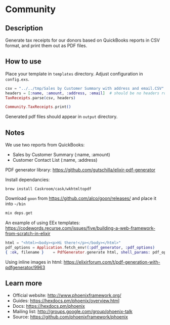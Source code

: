 # Community

## Description

Generate tax receipts for our donors based on QuickBooks reports in CSV format, and print them out as PDF files.

## How to use

Place your template in `templates` directory.
Adjust configuration in `config.exs`.

```elixir
csv = "../../tmp/Sales by Customer Summary with address and email.CSV"  # path relative to lib.
headers = [:name, :amount, :address, :email]  # should be no headers row in the csv file.
TaxReceipts.parse(csv, headers)

Community.TaxReceipts.print()
```

Generated pdf files should appear in `output` directory.

## Notes

We use two reports from QuickBooks:
 - Sales by Customer Summary (:name, :amount)
 - Customer Contact List (:name, :address)

PDF generator library:
https://github.com/gutschilla/elixir-pdf-generator

Install dependancies:
```
brew install Caskroom/cask/wkhtmltopdf
```
Download `goon` from https://github.com/alco/goon/releases/ and place it into `~/bin`
```elixir
mix deps.get
```

An example of using EEx templates:
https://codewords.recurse.com/issues/five/building-a-web-framework-from-scratch-in-elixir

```elixir
html = "<html><body><p>Hi there!</p></body></html>"
pdf_options = Application.fetch_env!(:pdf_generator, :pdf_options)
{ :ok, filename }    = PdfGenerator.generate html, shell_params: pdf_options
```

Using inline images in html:
https://elixirforum.com/t/pdf-generation-with-pdfgenerator/9963


<!-- To start your Phoenix server:

  * Install dependencies with `mix deps.get`
  * Create and migrate your database with `mix ecto.setup`
  * Install Node.js dependencies with `cd assets && npm install`
  * Start Phoenix endpoint with `mix phx.server`

Now you can visit [`localhost:4000`](http://localhost:4000) from your browser.

Ready to run in production? Please [check our deployment guides](https://hexdocs.pm/phoenix/deployment.html). -->


## Learn more

  * Official website: http://www.phoenixframework.org/
  * Guides: https://hexdocs.pm/phoenix/overview.html
  * Docs: https://hexdocs.pm/phoenix
  * Mailing list: http://groups.google.com/group/phoenix-talk
  * Source: https://github.com/phoenixframework/phoenix
